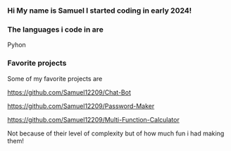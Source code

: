 ### Hi My name is Samuel I started coding in early 2024!

### The languages i code in are 
Pyhon

### Favorite projects
Some of my favorite projects are 

https://github.com/Samuel12209/Chat-Bot

https://github.com/Samuel12209/Password-Maker

https://github.com/Samuel12209/Multi-Function-Calculator

Not because of their level of complexity but of how much fun i had making them!
